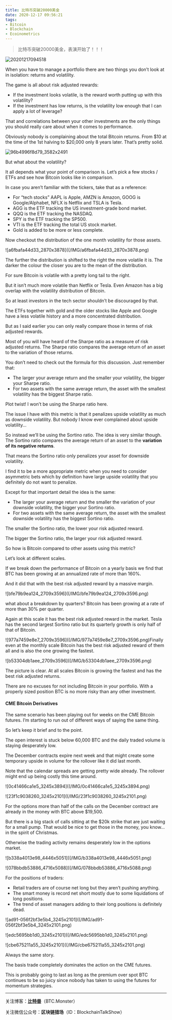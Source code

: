 ```yaml
---
title: 比特币突破20000美金
date: 2020-12-17 09:56:21
tags: 
- Bitcoin
- Blockchain
- Ecoinometrics
---
```


> 比特币突破20000美金，表演开始了！！！

![20201217094518](/IMG/20201217094518.jpg)

When you have to manage a portfolio there are two things you don’t look at in isolation: returns and volatility.

The game is all about risk adjusted rewards: 

- If the investment looks volatile, is the reward worth putting up with this volatility? 
- If the investment has low returns, is the volatility low enough that I can apply a lot of leverage?

That and correlations between your other investments are the only things you should really care about when it comes to performance.

Obviously nobody is complaining about the total Bitcoin returns. From $10 at the time of the 1st halving to $20,000 only 8 years later. That’s pretty solid.

![96b4996f8d79_3582x2491](/IMG/96b4996f8d79_3582x2491.png)

But what about the volatility? 

It all depends what your point of comparison is. Let’s pick a few stocks / ETFs and see how Bitcoin looks like in comparison.

In case you aren’t familiar with the tickers, take that as a reference:

- For “tech stocks” AAPL is Apple, AMZN is Amazon, GOOG is Google/Alphabet, NFLX is Netflix and TSLA is Tesla.
- AGG is the ETF tracking the US investment-grade bond market.
- QQQ is the ETF tracking the NASDAQ.
- SPY is the ETF tracking the SP500.
- VTI is the ETF tracking the total US stock market.
- Gold is added to be more or less complete.

Now checkout the distribution of the one month volatility for those assets.

![a6fbafa44d33_2870x3878]((/IMG/a6fbafa44d33_2870x3878.png)

The further the distribution is shifted to the right the more volatile it is. The darker the colour the closer you are to the mean of the distribution.

For sure Bitcoin is volatile with a pretty long tail to the right. 

But it isn’t much more volatile than Netflix or Tesla. Even Amazon has a big overlap with the volatility distribution of Bitcoin.

So at least investors in the tech sector shouldn’t be discouraged by that.

The ETFs together with gold and the older stocks like Apple and Google have a less volatile history and a more concentrated distribution.

But as I said earlier you can only really compare those in terms of risk adjusted rewards. 

Most of you will have heard of the Sharpe ratio as a measure of risk adjusted returns. The Sharpe ratio compares the average return of an asset to the variation of those returns. 

You don’t need to check out the formula for this discussion. Just remember that:

- The larger your average return and the smaller your volatility, the bigger your Sharpe ratio.
- For two assets with the same average return, the asset with the smallest volatility has the biggest Sharpe ratio.

Plot twist! I won’t be using the Sharpe ratio here. 

The issue I have with this metric is that it penalizes upside volatility as much as downside volatility. But nobody I know ever complained about upside volatility…

So instead we’ll be using the Sortino ratio. The idea is very similar though. The Sortino ratio compares the average return of an asset to the **variation of its negative returns**. 

That means the Sortino ratio only penalizes your asset for downside volatility. 

I find it to be a more appropriate metric when you need to consider asymmetric bets which by definition have large upside volatility that you definitely do not want to penalize.

Except for that important detail the idea is the same:

- The larger your average return and the smaller the variation of your downside volatility, the bigger your Sortino ratio.
- For two assets with the same average return, the asset with the smallest downside volatility has the biggest Sortino ratio.

The smaller the Sortino ratio, the lower your risk adjusted reward.

The bigger the Sortino ratio, the larger your risk adjusted reward.

So how is Bitcoin compared to other assets using this metric?

Let’s look at different scales.

If we break down the performance of Bitcoin on a yearly basis we find that BTC has been growing at an annualized rate of more than 160%. 

And it did that with the best risk adjusted reward by a massive margin.

![bfe79b9ea124_2709x3596]((/IMG/bfe79b9ea124_2709x3596.png)

what about a breakdown by quarters? Bitcoin has been growing at a rate of more than 30% per quarter. 

Again at this scale it has the best risk adjusted reward in the market. Tesla has the second largest Sortino ratio but its quarterly growth is only half of that of Bitcoin.

![977a7459e8e7_2709x3596]((/IMG/977a7459e8e7_2709x3596.png)Finally even at the monthly scale Bitcoin has the best risk adjusted reward of them all and is also the one growing the fastest.

![b53304db1aee_2709x3596]((/IMG/b53304db1aee_2709x3596.png)

The picture is clear. At all scales Bitcoin is growing the fastest and has the best risk adjusted returns.

There are no excuses for not including Bitcoin in your portfolio. With a properly sized position BTC is no more risky than any other investment.

#### CME Bitcoin Derivatives

The same scenario has been playing out for weeks on the CME Bitcoin futures. I’m starting to run out of different ways of saying the same thing.

So let’s keep it brief and to the point.

The open interest is stuck below 60,000 BTC and the daily traded volume is staying desperately low.

The December contracts expire next week and that might create some temporary upside in volume for the rollover like it did last month.

Note that the calendar spreads are getting pretty wide already. The rollover might end up being costly this time around.

![0c41466ca1e5_3245x3894]((/IMG/0c41466ca1e5_3245x3894.png)



![23f1c9038260_3245x2101]((/IMG/23f1c9038260_3245x2101.png)

For the options more than half of the calls on the December contract are already in the money with BTC above $19,500.

But there is a big stack of calls sitting at the $20k strike that are just waiting for a small pump. That would be nice to get those in the money, you know… in the spirit of Christmas.

Otherwise the trading activity remains desperately low in the options market.

![b338a4013e98_4446x5051]((/IMG/b338a4013e98_4446x5051.png)



![078bbdb53886_4716x5088]((/IMG/078bbdb53886_4716x5088.png)

For the positions of traders:

- Retail traders are of course net long but they aren’t pushing anything.
- The smart money is record net short mostly due to some liquidations of long positions.
- The trend of asset managers adding to their long positions is definitely dead.

![ad91-056f2bf3e5b4_3245x2101]((/IMG/ad91-056f2bf3e5b4_3245x2101.png)



![edc5695bb1d0_3245x2101]((/IMG/edc5695bb1d0_3245x2101.png)



![cbe675211a55_3245x2101]((/IMG/cbe675211a55_3245x2101.png)

Always the same story.

The basis trade completely dominates the action on the CME futures.

This is probably going to last as long as the premium over spot BTC continues to be so juicy since nobody has taken to using the futures for momentum strategies.



---

关注博客：**[比特兽](https://btc.monster)**（BTC.Monster）

关注微信公众号：**区块链猎场**（ID：BlockchainTalkShow）